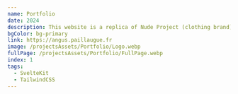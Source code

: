 ```yaml
---
name: Portfolio
date: 2024
description: This website is a replica of Nude Project (clothing brand) made with SvelteKit.
bgColor: bg-primary
link: https://angus.paillaugue.fr
image: /projectsAssets/Portfolio/Logo.webp
fullPage: /projectsAssets/Portfolio/FullPage.webp
index: 1
tags:
  - SvelteKit
  - TailwindCSS
---
```

